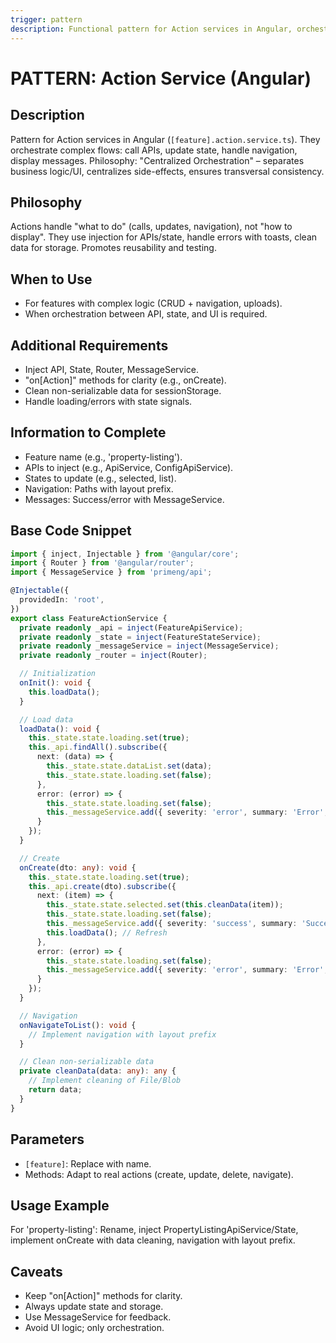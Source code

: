 ```yaml
---
trigger: pattern
description: Functional pattern for Action services in Angular, orchestrating API calls, state, and navigation.
---
```


# PATTERN: Action Service (Angular)

## Description
Pattern for Action services in Angular (`[feature].action.service.ts`). They orchestrate complex flows: call APIs, update state, handle navigation, display messages. Philosophy: "Centralized Orchestration" – separates business logic/UI, centralizes side-effects, ensures transversal consistency.

## Philosophy
Actions handle "what to do" (calls, updates, navigation), not "how to display". They use injection for APIs/state, handle errors with toasts, clean data for storage. Promotes reusability and testing.

## When to Use
- For features with complex logic (CRUD + navigation, uploads).
- When orchestration between API, state, and UI is required.

## Additional Requirements
- Inject API, State, Router, MessageService.
- "on[Action]" methods for clarity (e.g., onCreate).
- Clean non-serializable data for sessionStorage.
- Handle loading/errors with state signals.

## Information to Complete
- Feature name (e.g., 'property-listing').
- APIs to inject (e.g., ApiService, ConfigApiService).
- States to update (e.g., selected, list).
- Navigation: Paths with layout prefix.
- Messages: Success/error with MessageService.

## Base Code Snippet
```typescript
import { inject, Injectable } from '@angular/core';
import { Router } from '@angular/router';
import { MessageService } from 'primeng/api';

@Injectable({
  providedIn: 'root',
})
export class FeatureActionService {
  private readonly _api = inject(FeatureApiService);
  private readonly _state = inject(FeatureStateService);
  private readonly _messageService = inject(MessageService);
  private readonly _router = inject(Router);

  // Initialization
  onInit(): void {
    this.loadData();
  }

  // Load data
  loadData(): void {
    this._state.state.loading.set(true);
    this._api.findAll().subscribe({
      next: (data) => {
        this._state.state.dataList.set(data);
        this._state.state.loading.set(false);
      },
      error: (error) => {
        this._state.state.loading.set(false);
        this._messageService.add({ severity: 'error', summary: 'Error', detail: 'Failed to load data' });
      }
    });
  }

  // Create
  onCreate(dto: any): void {
    this._state.state.loading.set(true);
    this._api.create(dto).subscribe({
      next: (item) => {
        this._state.state.selected.set(this.cleanData(item));
        this._state.state.loading.set(false);
        this._messageService.add({ severity: 'success', summary: 'Success', detail: 'Item created' });
        this.loadData(); // Refresh
      },
      error: (error) => {
        this._state.state.loading.set(false);
        this._messageService.add({ severity: 'error', summary: 'Error', detail: 'Failed to create' });
      }
    });
  }

  // Navigation
  onNavigateToList(): void {
    // Implement navigation with layout prefix
  }

  // Clean non-serializable data
  private cleanData(data: any): any {
    // Implement cleaning of File/Blob
    return data;
  }
}
```

## Parameters
- `[feature]`: Replace with name.
- Methods: Adapt to real actions (create, update, delete, navigate).

## Usage Example
For 'property-listing': Rename, inject PropertyListingApiService/State, implement onCreate with data cleaning, navigation with layout prefix.

## Caveats
- Keep "on[Action]" methods for clarity.
- Always update state and storage.
- Use MessageService for feedback.
- Avoid UI logic; only orchestration.
